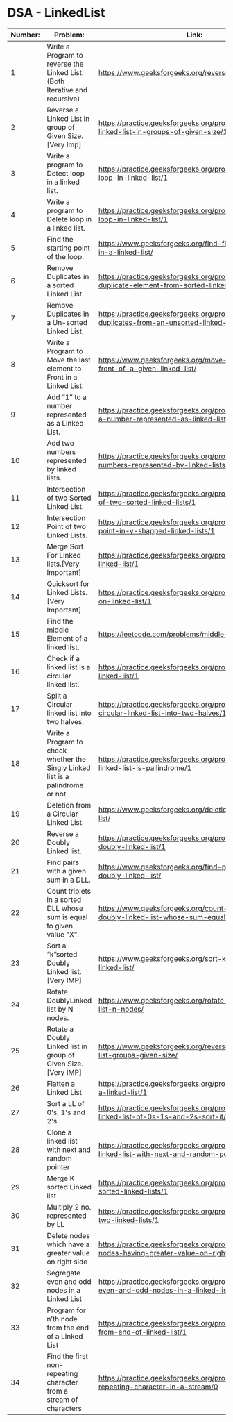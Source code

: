 # DSA - LinkedList

| Number: | Problem:                                                                        | Link:                                                                                                 |
| ------- | ------------------------------------------------------------------------------- | ----------------------------------------------------------------------------------------------------- |
| 1       | Write a Program to reverse the Linked List. (Both Iterative and recursive)      | https://www.geeksforgeeks.org/reverse-a-linked-list/                                                  |
| 2       | Reverse a Linked List in group of Given Size. [Very Imp]                        | https://practice.geeksforgeeks.org/problems/reverse-a-linked-list-in-groups-of-given-size/1           |
| 3       | Write a program to Detect loop in a linked list.                                | https://practice.geeksforgeeks.org/problems/detect-loop-in-linked-list/1                              |
| 4       | Write a program to Delete loop in a linked list.                                | https://practice.geeksforgeeks.org/problems/remove-loop-in-linked-list/1                              |
| 5       | Find the starting point of the loop.                                            | https://www.geeksforgeeks.org/find-first-node-of-loop-in-a-linked-list/                               |
| 6       | Remove Duplicates in a sorted Linked List.                                      | https://practice.geeksforgeeks.org/problems/remove-duplicate-element-from-sorted-linked-list/1        |
| 7       | Remove Duplicates in a Un-sorted Linked List.                                   | https://practice.geeksforgeeks.org/problems/remove-duplicates-from-an-unsorted-linked-list/1          |
| 8       | Write a Program to Move the last element to Front in a Linked List.             | https://www.geeksforgeeks.org/move-last-element-to-front-of-a-given-linked-list/                      |
| 9       | Add “1” to a number represented as a Linked List.                               | https://practice.geeksforgeeks.org/problems/add-1-to-a-number-represented-as-linked-list/1            |
| 10      | Add two numbers represented by linked lists.                                    | https://practice.geeksforgeeks.org/problems/add-two-numbers-represented-by-linked-lists/1             |
| 11      | Intersection of two Sorted Linked List.                                         | https://practice.geeksforgeeks.org/problems/intersection-of-two-sorted-linked-lists/1                 |
| 12      | Intersection Point of two Linked Lists.                                         | https://practice.geeksforgeeks.org/problems/intersection-point-in-y-shapped-linked-lists/1            |
| 13      | Merge Sort For Linked lists.[Very Important]                                    | https://practice.geeksforgeeks.org/problems/sort-a-linked-list/1                                      |
| 14      | Quicksort for Linked Lists.[Very Important]                                     | https://practice.geeksforgeeks.org/problems/quick-sort-on-linked-list/1                               |
| 15      | Find the middle Element of a linked list.                                       | https://leetcode.com/problems/middle-of-the-linked-list/                                              |
| 16      | Check if a linked list is a circular linked list.                               | https://practice.geeksforgeeks.org/problems/circular-linked-list/1                                    |
| 17      | Split a Circular linked list into two halves.                                   | https://practice.geeksforgeeks.org/problems/split-a-circular-linked-list-into-two-halves/1            |
| 18      | Write a Program to check whether the Singly Linked list is a palindrome or not. | https://practice.geeksforgeeks.org/problems/check-if-linked-list-is-pallindrome/1                     |
| 19      | Deletion from a Circular Linked List.                                           | https://www.geeksforgeeks.org/deletion-circular-linked-list/                                          |
| 20      | Reverse a Doubly Linked list.                                                   | https://practice.geeksforgeeks.org/problems/reverse-a-doubly-linked-list/1                            |
| 21      | Find pairs with a given sum in a DLL.                                           | https://www.geeksforgeeks.org/find-pairs-given-sum-doubly-linked-list/                                |
| 22      | Count triplets in a sorted DLL whose sum is equal to given value “X”.           | https://www.geeksforgeeks.org/count-triplets-sorted-doubly-linked-list-whose-sum-equal-given-value-x/ |
| 23      | Sort a “k”sorted Doubly Linked list.[Very IMP]                                  | https://www.geeksforgeeks.org/sort-k-sorted-doubly-linked-list/                                       |
| 24      | Rotate DoublyLinked list by N nodes.                                            | https://www.geeksforgeeks.org/rotate-doubly-linked-list-n-nodes/                                      |
| 25      | Rotate a Doubly Linked list in group of Given Size.[Very IMP]                   | https://www.geeksforgeeks.org/reverse-doubly-linked-list-groups-given-size/                           |
| 26      | Flatten a Linked List                                                           | https://practice.geeksforgeeks.org/problems/flattening-a-linked-list/1                                |
| 27      | Sort a LL of 0's, 1's and 2's                                                   | https://practice.geeksforgeeks.org/problems/given-a-linked-list-of-0s-1s-and-2s-sort-it/1             |
| 28      | Clone a linked list with next and random pointer                                | https://practice.geeksforgeeks.org/problems/clone-a-linked-list-with-next-and-random-pointer/1        |
| 29      | Merge K sorted Linked list                                                      | https://practice.geeksforgeeks.org/problems/merge-k-sorted-linked-lists/1                             |
| 30      | Multiply 2 no. represented by LL                                                | https://practice.geeksforgeeks.org/problems/multiply-two-linked-lists/1                               |
| 31      | Delete nodes which have a greater value on right side                           | https://practice.geeksforgeeks.org/problems/delete-nodes-having-greater-value-on-right/1              |
| 32      | Segregate even and odd nodes in a Linked List                                   | https://practice.geeksforgeeks.org/problems/segregate-even-and-odd-nodes-in-a-linked-list/0           |
| 33      | Program for n’th node from the end of a Linked List                             | https://practice.geeksforgeeks.org/problems/nth-node-from-end-of-linked-list/1                        |
| 34      | Find the first non-repeating character from a stream of characters              | https://practice.geeksforgeeks.org/problems/first-non-repeating-character-in-a-stream/0               |
